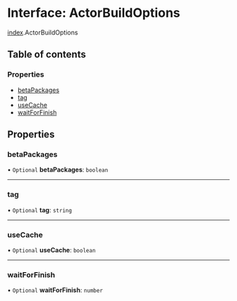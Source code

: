 # Interface: ActorBuildOptions

[index](../modules/index.md).ActorBuildOptions

## Table of contents

### Properties

- [betaPackages](index.ActorBuildOptions.md#betapackages)
- [tag](index.ActorBuildOptions.md#tag)
- [useCache](index.ActorBuildOptions.md#usecache)
- [waitForFinish](index.ActorBuildOptions.md#waitforfinish)

## Properties

### <a id="betapackages" name="betapackages"></a> betaPackages

• `Optional` **betaPackages**: `boolean`

___

### <a id="tag" name="tag"></a> tag

• `Optional` **tag**: `string`

___

### <a id="usecache" name="usecache"></a> useCache

• `Optional` **useCache**: `boolean`

___

### <a id="waitforfinish" name="waitforfinish"></a> waitForFinish

• `Optional` **waitForFinish**: `number`
